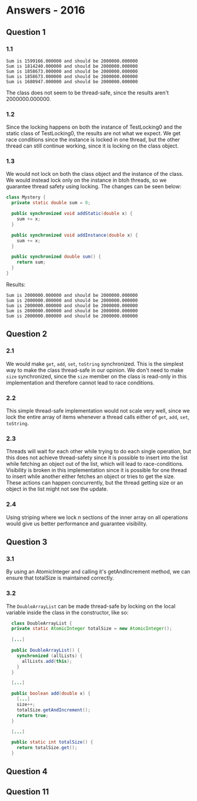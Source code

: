 # Answers - 2016

## Question 1

### 1.1

```
Sum is 1599166.000000 and should be 2000000.000000
Sum is 1814240.000000 and should be 2000000.000000
Sum is 1858673.000000 and should be 2000000.000000
Sum is 1858673.000000 and should be 2000000.000000
Sum is 1680947.000000 and should be 2000000.000000
```

The class does not seem to be thread-safe, since the results aren't 2000000.000000.

### 1.2

Since the locking happens on both the instance of TestLocking0 and the static class of TestLocking0, the results are not what we expect.
We get race conditions since the instance is locked in one thread, but the other thread can still continue working, since it is locking on the class object.

### 1.3

We would not lock on both the class object and the instance of the class. We would instead lock only on the instance in btoh threads, so we guarantee thread safety using locking.
The changes can be seen below:

```java
class Mystery {
  private static double sum = 0;

  public synchronized void addStatic(double x) {
    sum += x;
  }

  public synchronized void addInstance(double x) {
    sum += x;
  }

  public synchronized double sum() {
    return sum;
  }
}
```

Results:

```
Sum is 2000000.000000 and should be 2000000.000000
Sum is 2000000.000000 and should be 2000000.000000
Sum is 2000000.000000 and should be 2000000.000000
Sum is 2000000.000000 and should be 2000000.000000
Sum is 2000000.000000 and should be 2000000.000000
```

## Question 2

### 2.1

We would make `get`, `add`, `set`, `toString` synchronized.
This is the simplest way to make the class thread-safe in our opinion.
We don't need to make `size` synchronized, since the `size` member on the class is read-only in this implementation and therefore cannot lead to race conditions.

### 2.2

This simple thread-safe implementation would not scale very well, since we lock the entire array of items whenever a thread calls either of `get`, `add`, `set`, `toString`.

### 2.3

Threads will wait for each other while trying to do each single operation, but this does not achieve thread-safety since it is possible to insert into the list while fetching an object out of the list, which will lead to race-conditions.
Visibility is broken in this implementation since it is possible for one thread to insert while another either fetches an object or tries to get the size. These actions can happen concurrently, but the thread getting size or an object in the list might not see the update.

### 2.4

Using striping where we lock $n$ sections of the inner array on all operations would give us better performance and guarantee visibility.

## Question 3

### 3.1
By using an AtomicInteger and calling it's getAndIncrement method, we can ensure that totalSize is maintained correctly.

### 3.2 
The `DoubleArrayList` can be made thread-safe by locking on the local variable inside the class in the constructor, like so:

```java
  class DoubleArrayList {
  private static AtomicInteger totalSize = new AtomicInteger();
  
  [...]

  public DoubleArrayList() {
    synchronized (allLists) {
      allLists.add(this);
    }
  }

  [...] 

  public boolean add(double x) {
    [...]
    size++;
    totalSize.getAndIncrement();
    return true;
  }

  [...] 

  public static int totalSize() {
    return totalSize.get();
  }
```

## Question 4

## Question 11

